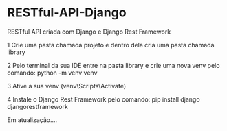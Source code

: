 # RESTful-API-Django
RESTful API criada com Django e Django Rest Framework

1 Crie uma pasta chamada projeto e dentro dela cria uma pasta chamada library

2 Pelo terminal da sua IDE entre na pasta library e crie uma nova venv pelo comando:
 python -m venv venv

3 Ative a sua venv (venv\Scripts\Activate)

4 Instale o Django Rest Framework pelo comando:
 pip install django djangorestframework

Em atualização....
